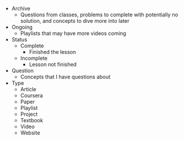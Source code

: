 - Archive
	- Questions from classes, problems to complete with potentially no solution, and concepts to dive more into later
- Ongoing
	- Playlists that may have more videos coming
- Status
	- Complete
		- Finished the lesson
	- Incomplete
		- Lesson not finished
- Question
	- Concepts that I have questions about
- Type
	- Article
	- Coursera
	- Paper
	- Playlist
	- Project
	- Textbook
	- Video
	- Website